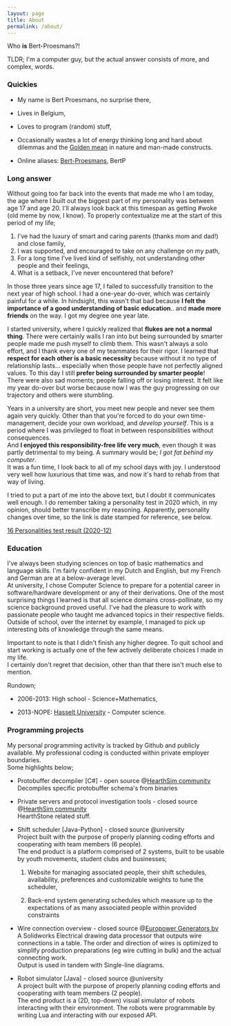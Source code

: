 ```yaml
---
layout: page
title: About
permalink: /about/
---
```


Who **is** Bert-Proesmans?!

TLDR; I'm a computer guy, but the actual answer consists of more, and complex, words.

### Quickies

* My name is Bert Proesmans, no surprise there,

* Lives in Belgium,

* Loves to program (random) stuff,

* Occasionally wastes a lot of energy thinking long and hard about dilemmas and the [Golden mean](https://en.wikipedia.org/wiki/Golden_mean_(philosophy)) in nature and man-made constructs.

* Online aliases: [Bert-Proesmans](https://github.com/Bert-Proesmans), BertP

### Long answer

Without going too far back into the events that made me who I am today, the age where I built out the biggest part of my personality was between age 17 and age 20. I'll always look back at this timespan as getting #woke (old meme by now, I know). To properly contextualize me at the start of this period of my life;

1. I've had the luxury of smart and caring parents (thanks mom and dad!) and close family,
2. I was supported, and encouraged to take on any challenge on my path,
3. For a long time I've lived kind of selfishly, not understanding other people and their feelings,
4. What is a setback, I've never encountered that before?

In those three years since age 17, I failed to successfully transition to the next year of high school. I had a one-year do-over, which was certainly painful for a while. In hindsight, this wasn't that bad because **I felt the importance of a good understanding of basic education**.. and **made more friends** on the way. I got my degree one year late.

I started university, where I quickly realized that **flukes are not a normal thing**. There were certainly walls I ran into but being surrounded by smarter people made me push myself to climb them. This wasn't always a solo effort, and I thank every one of my teammates for their rigor. I learned that **respect for each other is a basic necessity** because without it no type of relationship lasts... especially when those people have not perfectly aligned values. To this day I still **prefer being surrounded by smarter people**!  
There were also sad moments; people falling off or losing interest. It felt like my year do-over but worse because now I was the guy progressing on our trajectory and others were stumbling.

Years in a university are short, you meet new people and never see them again very quickly. Other than that you're forced to do your own time-management, decide your own workload, and _develop yourself_. This is a period where I was privileged to float in between responsibilities without consequences.  
And **I enjoyed this responsibility-free life very much**, even though it was partly detrimental to my being. A summary would be; _I got fat behind my computer_.  
It was a fun time, I look back to all of my school days with joy. I understood very well how luxurious that time was, and now it's hard to rehab from that way of living.

I tried to put a part of me into the above text, but I doubt it communicates well enough. I do remember taking a personality test in 2020 which, in my opinion, should better transcribe my reasoning. Apparently, personality changes over time, so the link is date stamped for reference, see below.

[16 Personalities test result (2020-12)](https://www.16personalities.com/profiles/fc154d5bc0e1e)

### Education

I've always been studying sciences on top of basic mathematics and language skills. I'm fairly confident in my Dutch and English, but my French and German are at a below-average level.  
At university, I chose Computer Science to prepare for a potential career in software/hardware development or any of their derivations. One of the most surprising things I learned is that all science domains cross-pollinate, so my science background proved useful.
I've had the pleasure to work with passionate people who taught me advanced topics in their respective fields. Outside of school, over the internet by example, I managed to pick up interesting bits of knowledge through the same means.

Important to note is that I didn't finish any higher degree. To quit school and start working is actually one of the few actively deliberate choices I made in my life.  
I certainly don't regret that decision, other than that there isn't much else to mention.

Rundown;

* 2006-2013: High school - Science+Mathematics,

* 2013-NOPE: [Hasselt University](https://www.uhasselt.be/en) - Computer science.

### Programming projects

My personal programming activity is tracked by Github and publicly available. My professional coding is conducted within private employer boundaries.  
Some highlights below;

* Protobuffer decompiler [C#] - open source @[HearthSim community](https://hearthsim.info/)  
    Decompiles specific protobuffer schema's from binaries

* Private servers and protocol investigation tools - closed source @[HearthSim community](https://hearthsim.info/)  
    HearthStone related stuff.

* Shift scheduler [Java-Python] - closed source @university  
    Project built with the purpose of properly planning coding efforts and cooperating with team members (6 people).  
    The end product is a platform comprised of 2 systems, built to be usable by youth movements, student clubs and businesses;
    
    1. Website for managing associated people, their shift schedules, availability, preferences and customizable weights to tune
    the scheduler,
    
    2. Back-end system generating schedules which measure up to the expectations of as many associated people within provided 
    constraints

* Wire connection overview - closed source @[Europower Generators bv](https://www.europowergenerators.com)  
    A Solidworks Electrical drawing data processor that outputs wire connections in a table. The order and direction of wires is optimized to simplify production preparations (eg wire cutting in bulk) and the actual connecting work.  
    Output is used in tandem with Single-line diagrams.

* Robot simulator [Java] - closed source @university  
    A project built with the purpose of properly planning coding efforts and cooperating with team members (2 people).  
    The end product is a (2D, top-down) visual simulator of robots interacting with their environment. The robots were
    programmable by writing Lua and interacting with our exposed API.
